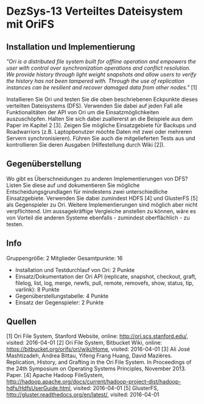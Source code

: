 # DezSys-13 Verteiltes Dateisystem mit OriFS

## Installation und Implementierung ##
*"Ori is a distributed file system built for offline operation and empowers the user with control over synchronization operations and conflict resolution. We provide history through light weight snapshots and allow users to verify the history has not been tampered with. Through the use of replication instances can be resilient and recover damaged data from other nodes."* [1]

Installieren Sie Ori und testen Sie die oben beschriebenen Eckpunkte dieses verteilten Dateisystems (DFS). Verwenden Sie dabei auf jeden Fall alle Funktionalitäten der API von Ori um die Einsatzmöglichkeiten auszuschöpfen. Halten Sie sich dabei zuallererst an die Beispiele aus dem Paper im Kapitel 2 [3]. Zeigen Sie mögliche Einsatzgebiete für Backups und Roadwarriors (z.B. Laptopbenutzer möchte Daten mit zwei oder mehreren Servern synchronisieren). Führen Sie auch die mitgelieferten Tests aus und kontrollieren Sie deren Ausgaben (Hilfestellung durch Wiki [2]).

## Gegenüberstellung ##
Wo gibt es Überschneidungen zu anderen Implementierungen von DFS? Listen Sie diese auf und dokumentieren Sie mögliche Entscheidungsgrundlagen für mindestens zwei unterschiedliche Einsatzgebiete. Verwenden Sie dabei zumindest HDFS [4] und GlusterFS [5] als Gegenspieler zu Ori. Weitere Implementierungen sind möglich aber nicht verpflichtend. Um aussagekräftige Vergleiche anstellen zu können, wäre es von Vorteil die anderen Systeme ebenfalls - zumindest oberflächlich - zu testen.

## Info ##
Gruppengröße: 2 Mitglieder
Gesamtpunkte: 16

* Installation und Testdurchlauf von Ori: 2 Punkte
* Einsatz/Dokumentation der Ori API (replicate, snapshot, checkout, graft, filelog, list, log, merge, newfs, pull, remote, removefs, show, status, tip, varlink): 8 Punkte
* Gegenüberstellungstabelle: 4 Punkte
* Einsatz der Gegenspieler: 2 Punkte


## Quellen ##
[1] Ori File System, Stanford Website, online: http://ori.scs.stanford.edu/, visited: 2016-04-01
[2] Ori File System, Bitbucket Wiki, online: https://bitbucket.org/orifs/ori/wiki/Home, visited: 2016-04-01
[3] Ali José Mashtizadeh, Andrea Bittau, Yifeng Frang Huang, David Mazières. Replication, History, and Grafting in the Ori File System. In Proceedings of the 24th Symposium on Operating Systems Principles, November 2013. Paper.
[4] Apache Hadoop FileSystem, http://hadoop.apache.org/docs/current/hadoop-project-dist/hadoop-hdfs/HdfsUserGuide.html, visited: 2016-04-01
[5] GlusterFS, http://gluster.readthedocs.org/en/latest/, visited: 2016-04-01